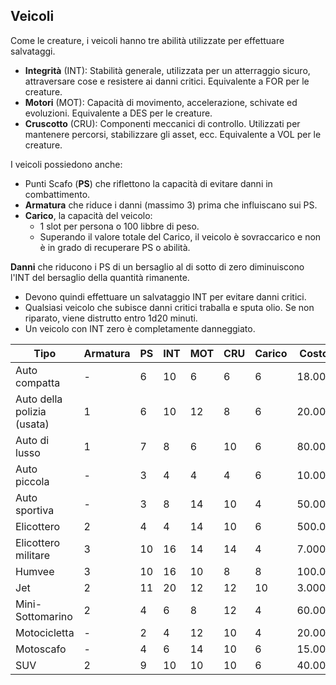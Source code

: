## Veicoli

Come le creature, i veicoli hanno tre abilità utilizzate per effettuare salvataggi.
- **Integrità** (INT): Stabilità generale, utilizzata per un atterraggio sicuro, attraversare cose e resistere ai danni critici. Equivalente a FOR per le creature.
- **Motori** (MOT): Capacità di movimento, accelerazione, schivate ed evoluzioni. Equivalente a DES per le creature.
- **Cruscotto** (CRU): Componenti meccanici di controllo. Utilizzati per mantenere percorsi, stabilizzare gli asset, ecc. Equivalente a VOL per le creature.

I veicoli possiedono anche:
- Punti Scafo (**PS**) che riflettono la capacità di evitare danni in combattimento.
- **Armatura** che riduce i danni (massimo 3) prima che influiscano sui PS.
- **Carico**, la capacità del veicolo:
  - 1 slot per persona o 100 libbre di peso.
  - Superando il valore totale del Carico, il veicolo è sovraccarico e non è in grado di recuperare PS o abilità.

**Danni** che riducono i PS di un bersaglio al di sotto di zero diminuiscono l'INT del bersaglio della quantità rimanente.
- Devono quindi effettuare un salvataggio INT per evitare danni critici.
- Qualsiasi veicolo che subisce danni critici traballa e sputa olio. Se non riparato, viene distrutto entro 1d20 minuti.
- Un veicolo con INT zero è completamente danneggiato.

| Tipo                       | Armatura | PS  | INT | MOT | CRU | Carico | Costo ($) |
| -------------------------- | -------- | --- | --- | --- | --- | ------ | --------- |
| Auto compatta              | -        | 6   | 10  | 6   | 6   | 6      | 18.000    |
| Auto della polizia (usata) | 1        | 6   | 10  | 12  | 8   | 6      | 20.000    |
| Auto di lusso              | 1        | 7   | 8   | 6   | 10  | 6      | 80.000    |
| Auto piccola               | -        | 3   | 4   | 4   | 4   | 6      | 10.000    |
| Auto sportiva              | -        | 3   | 8   | 14  | 10  | 4      | 50.000    |
| Elicottero                 | 2        | 4   | 4   | 14  | 10  | 6      | 500.000   |
| Elicottero militare        | 3        | 10  | 16  | 14  | 14  | 4      | 7.000.000 |
| Humvee                     | 3        | 10  | 16  | 10  | 8   | 8      | 100.000   |
| Jet                        | 2        | 11  | 20  | 12  | 12  | 10     | 3.000.000 |
| Mini-Sottomarino           | 2        | 4   | 6   | 8   | 12  | 4      | 60.000    |
| Motocicletta               | -        | 2   | 4   | 12  | 10  | 4      | 20.000    |
| Motoscafo                  | -        | 4   | 6   | 14  | 10  | 6      | 15.000    |
| SUV                        | 2        | 9   | 10  | 10  | 10  | 6      | 40.000    |

